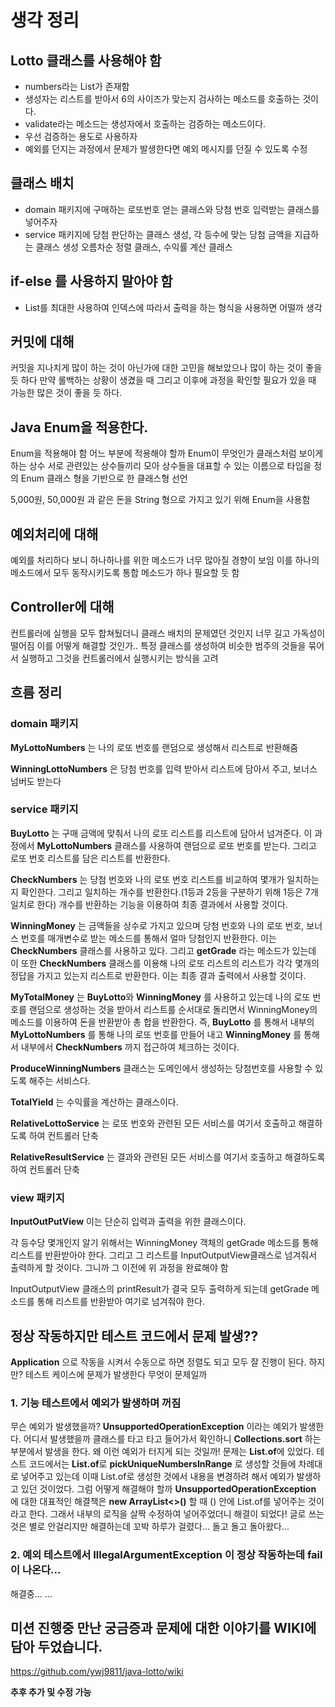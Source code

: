# 생각 정리
## Lotto 클래스를 사용해야 함
- numbers라는 List가 존재함
- 생성자는 리스트를 받아서 6의 사이즈가 맞는지 검사하는 메소드를 호출하는 것이다.
- validate라는 메소드는 생성자에서 호출하는 검증하는 메소드이다.
- 우선 검증하는 용도로 사용하자
- 예외를 던지는 과정에서 문제가 발생한다면 예외 메시지를 던질 수 있도록 수정

## 클래스 배치
- domain 패키지에 구매하는 로또번호 얻는 클래스와 당첨 번호 입력받는 클래스를 넣어주자
- service 패키지에 당첨 판단하는 클래스 생성, 각 등수에 맞는 당첨 금액을 지급하는 클래스 생성 오름차순 정렬 클래스, 수익률 계산 클래스

## if-else 를 사용하지 말아야 함
- List를 최대한 사용하여 인덱스에 따라서 출력을 하는 형식을 사용하면 어떨까 생각

## 커밋에 대해
커밋을 지나치게 많이 하는 것이 아닌가에 대한 고민을 해보았으나 많이 하는 것이 좋을 듯 하다
만약 롤백하는 상황이 생겼을 때 그리고 이후에 과정을 확인할 필요가 있을 때 가능한 많은 것이 좋을 듯 하다.

## Java Enum을 적용한다.
Enum을 적용해야 함
어느 부분에 적용해야 할까
Enum이 무엇인가
클래스처럼 보이게 하는 상수
서로 관련있는 상수들끼리 모아 상수들을 대표할 수 있는 이름으로 타입을 정의
Enum 클래스 형을 기반으로 한 클래스형 선언

5,000원, 50,000원 과 같은 돈을 String 형으로 가지고 있기 위해 Enum을 사용함

## 예외처리에 대해
예외를 처리하다 보니 하나하나를 위한 메소드가 너무 많아질 경향이 보임
이를 하나의 메소드에서 모두 동작시키도록 통합 메소드가 하나 필요할 듯 함

## Controller에 대해
컨트롤러에 실행을 모두 합쳐뒀더니 클래스 배치의 문제였던 것인지 너무 길고 가독성이 떨어짐
이를 어떻게 해결할 것인가..
특정 클래스를 생성하여 비슷한 범주의 것들을 묶어서 실행하고 그것을 컨트롤러에서 실행시키는 방식을 고려

## 흐름 정리
### **domain** 패키지
**MyLottoNumbers** 는 나의 로또 번호를 랜덤으로 생성해서 리스트로 반환해줌

**WinningLottoNumbers** 은 당첨 번호를 입력 받아서 리스트에 담아서 주고, 보너스 넘버도 받는다

### **service** 패키지
**BuyLotto** 는 구매 금액에 맞춰서 나의 로또 리스트를 리스트에 담아서 넘겨준다.
이 과정에서 **MyLottoNumbers** 클래스를 사용하여 랜덤으로 로또 번호를 받는다.
그리고 로또 번호 리스트를 담은 리스트를 반환한다.

**CheckNumbers** 는 당첨 번호와 나의 로또 번호 리스트를 비교하여 몇개가 일치하는지 확인한다.
그리고 일치하는 개수를 반환한다.(1등과 2등을 구분하기 위해 1등은 7개 일치로 한다)
개수를 반환하는 기능을 이용하여 최종 결과에서 사용할 것이다.

**WinningMoney** 는 금액들을 상수로 가지고 있으며 당첨 번호와 나의 로또 번호, 보너스 번호를 매개변수로 받는 메소드를 통해서 얼마 당첨인지 반환한다.
이는 **CheckNumbers** 클래스를 사용하고 있다.
그리고 **getGrade** 라는 메소드가 있는데 이 또한 **CheckNumbers** 클래스를 이용해 나의 로또 리스트의 리스트가 각각 몇개의 정답을 가지고 있는지 리스트로 반환한다.
이는 최종 결과 출력에서 사용할 것이다.

**MyTotalMoney** 는 **BuyLotto**와 **WinningMoney** 를 사용하고 있는데 나의 로또 번호를 랜덤으로 생성하는 것을 받아서 리스트를 순서대로 돌리면서 WinningMoney의 메소드를 이용하여 돈을 반환받아 총 합을 반환한다.
즉, **BuyLotto** 를 통해서 내부의 **MyLottoNumbers** 를 통해 나의 로또 번호를 만들어 내고 **WinningMoney** 를 통해서 내부에서 **CheckNumbers** 까지 접근하여 체크하는 것이다.

**ProduceWinningNumbers** 클래스는 도메인에서 생성하는 당첨번호를 사용할 수 있도록 해주는 서비스다.

**TotalYield** 는 수익률을 계산하는 클래스이다.

**RelativeLottoService** 는 로또 번호와 관련된 모든 서비스를 여기서 호출하고 해결하도록 하여 컨트롤러 단축

**RelativeResultService** 는 결과와 관련된 모든 서비스를 여기서 호출하고 해결하도록 하여 컨트롤러 단축

### view 패키지
**InputOutPutView** 이는 단순히 입력과 출력을 위한 클래스이다.


각 등수당 몇개인지 알기 위해서는 WinningMoney 객체의 getGrade 메소드를 통해 리스트를 반환받아야 한다.
그리고 그 리스트를 InputOutputView클래스로 넘겨줘서 출력하게 할 것이다.
그니까 그 이전에 위 과정을 완료해야 함

InputOutputView 클래스의 printResult가 결국 모두 출력하게 되는데
getGrade 메소드를 통해 리스트를 반환받아 여기로 넘겨줘야 한다.

## 정상 작동하지만 테스트 코드에서 문제 발생??
**Application** 으로 작동을 시켜서 수동으로 하면 정렬도 되고 모두 잘 진행이 된다.
하지만? 테스트 케이스에 문제가 발생한다
무엇이 문제일까
### 1. 기능 테스트에서 예외가 발생하며 꺼짐
무슨 예외가 발생했을까? **UnsupportedOperationException** 이라는 예외가 발생한다.
어디서 발생했을까
클래스를 타고 타고 들어가서 확인하니 **Collections.sort** 하는 부분에서 발생을 한다.
왜 이런 예외가 터지게 되는 것일까!
문제는 **List.of**에 있었다.
테스트 코드에서는 **List.of**로 **pickUniqueNumbersInRange** 로 생성할 것들에 차례대로 넣어주고 있는데 이때 List.of로 생성한 것에서 내용을 변경하려 해서 예외가 발생하고 있던 것이었다.
그럼 어떻게 해결해야 할까
**UnsupportedOperationException** 에 대한 대표적인 해결책은 **new ArrayList<>()** 할 때 () 안에 List.of를 넣어주는 것이라고 한다.
그래서 내부의 로직을 살짝 수정하여 넣어주었더니 해결이 되었다!
글로 쓰는 것은 별로 안걸리지만 해결하는데 꼬박 하루가 걸렸다...
돌고 돌고 돌아왔다...

### 2. 예외 테스트에서 IllegalArgumentException 이 정상 작동하는데 fail이 나온다...
해결중...
...

## 미션 진행중 만난 궁금증과 문제에 대한 이야기를 WIKI에 담아 두었습니다.
https://github.com/ywj9811/java-lotto/wiki

**추후 추가 및 수정 가능**